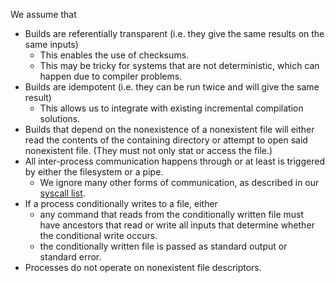 We assume that
- Builds are referentially transparent (i.e. they give the same results on the same inputs)
  - This enables the use of checksums.
  - This may be tricky for systems that are not deterministic, which can happen due to compiler problems.
- Builds are idempotent (i.e. they can be run twice and will give the same result)
  - This allows us to integrate with existing incremental compilation solutions.
- Builds that depend on the nonexistence of a nonexistent file will either read the contents of the containing directory
  or attempt to open said nonexistent file. (They must not only stat or access the file.)
- All inter-process communication happens through or at least is triggered by either the filesystem or a pipe.
  - We ignore many other forms of communication, as described in our [syscall list](../src/syscalls.h).
- If a process conditionally writes to a file, either
  - any command that reads from the conditionally written file must have ancestors that read or write all inputs that
    determine whether the conditional write occurs.
  - the conditionally written file is passed as standard output or standard error.
- Processes do not operate on nonexistent file descriptors.
